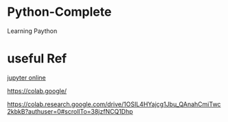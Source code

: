 # Python-Complete
Learning Paython 

# useful Ref

[jupyter online](https://jupyter.org/try)


https://colab.google/

https://colab.research.google.com/drive/1OSIL4HYajcg1Jbu_QAnahCmiTwc2kbkB?authuser=0#scrollTo=38jzfNCQ1Dhp




